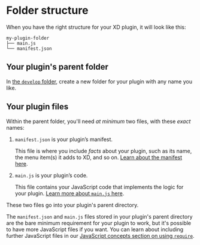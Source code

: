# Folder structure

When you have the right structure for your XD plugin, it will look like this:

```
my-plugin-folder
├── main.js
└── manifest.json
```

## Your plugin's parent folder

In [the `develop` folder](/reference/structure/location/#the-develop-folder), create a new folder for your plugin with any name you like.

## Your plugin files

Within the parent folder, you'll need _at minimum_ two files, with these _exact_ names:

1.  `manifest.json` is your plugin’s manifest.


    This file is where you include _facts_ about your plugin, such as its name, the menu item(s) it adds to XD, and so on. [Learn about the manifest here](/reference/structure/manifest/).

1.  `main.js` is your plugin’s code.


    This file contains your JavaScript code that implements the logic for your plugin. [Learn more about `main.js` here](/reference/structure/handlers/).

These two files go into your plugin's parent directory.

The `manifest.json` and `main.js` files stored in your plugin's parent directory are the bare minimum requirement for your plugin to work, but it's possible to have more JavaScript files if you want. You can learn about including further JavaScript files in our [JavaScript concepts section on using `require`](/reference/javascript/javascript-support/#can-i-use-require).
